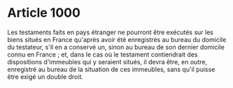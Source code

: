 # Article 1000

Les testaments faits en pays étranger ne pourront être exécutés sur les biens situés en France qu'après avoir été enregistrés au bureau du domicile du testateur, s'il en a conservé un, sinon au bureau de son dernier domicile connu en France ; et, dans le cas où le testament contiendrait des dispositions d'immeubles qui y seraient situés, il devra être, en outre, enregistré au bureau de la situation de ces immeubles, sans qu'il puisse être exigé un double droit.
